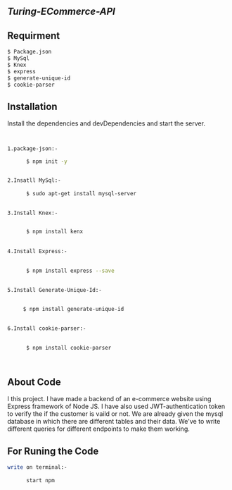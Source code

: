 ## _Turing-ECommerce-API_
## Requirment
```sh
$ Package.json
$ MySql 
$ Knex
$ express
$ generate-unique-id
$ cookie-parser
```

## Installation
Install the dependencies and devDependencies and start the server.

```sh


1.package-json:-

      $ npm init -y


2.Insatll MySql:-
        
      $ sudo apt-get install mysql-server
        

3.Install Knex:-


      $ npm install kenx
        
        
4.Install Express:-

      
      $ npm install express --save
        

5.Install Generate-Unique-Id:-

      
     $ npm install generate-unique-id
      

6.Install cookie-parser:-

    
      $ npm install cookie-parser




```


## About Code 
I this project. I have made a backend of an e-commerce website using Express framework of Node JS.
I have also used JWT-authentication token to verify the if the customer is vaild or not.
We are already given the mysql database in which there are different tables and their data. We've to write 
different queries for different endpoints to make them working.



## For Runing the Code 
```sh
write on terminal:-
      
      start npm

```




